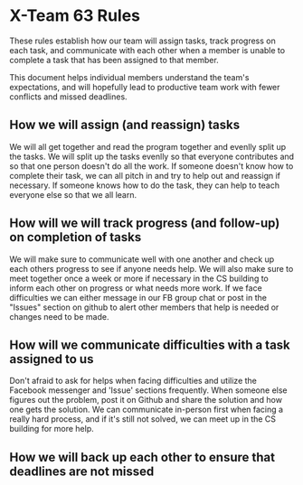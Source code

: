 # X-Team 63 Rules

These rules establish how our team will assign tasks,
track progress on each task, and communicate with each other 
when a member is unable to complete a task that has been assigned to that member.

This document helps individual members understand the team's expectations,
and will hopefully lead to productive team work with fewer conflicts
and missed deadlines.

## How we will assign (and reassign) tasks
We will all get together and read the program together and evenlly split up the tasks.
We will split up the tasks evenlly so that everyone contributes and so that one person doesn't do all the work.
If someone doesn't know how to complete their task, we can all pitch in and try to help out and reassign if necessary.
If someone knows how to do the task, they can help to teach everyone else so that we all learn.

## How will we will track progress (and follow-up) on completion of tasks
We will make sure to communicate well with one another and check up each others progress to see if anyone needs help.
We will also make sure to meet together once a week or more if necessary in the CS building to inform each other on progress 
or what needs more work.
If we face difficulties we can either message in our FB group chat or post in the "Issues" section on github to alert other 
members that help is needed or changes need to be made. 

## How will we communicate difficulties with a task assigned to us
Don't afraid to ask for helps when facing difficulties and utilize the Facebook messenger and 'Issue' sections frequently.
When someone else figures out the problem, post it on Github and share the solution and how one gets the solution.
We can communicate in-person first when facing a really hard process, and if it's still not solved, we can meet up in the CS building for more help.

## How we will back up each other to ensure that deadlines are not missed





